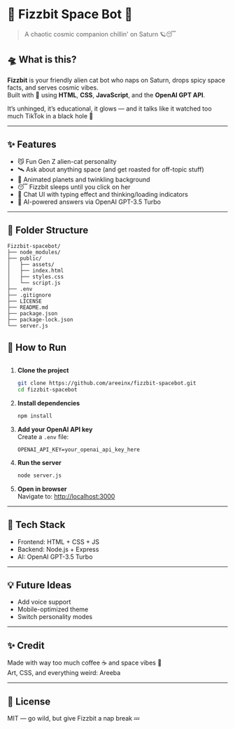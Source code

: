 # 🚀 Fizzbit Space Bot 🌌  
> A chaotic cosmic companion chillin' on Saturn 🪐😴

## 🛸 What is this?

**Fizzbit** is your friendly alien cat bot who naps on Saturn, drops spicy space facts, and serves cosmic vibes.  
Built with 💖 using **HTML**, **CSS**, **JavaScript**, and the **OpenAI GPT API**.

It’s unhinged, it’s educational, it glows — and it talks like it watched too much TikTok in a black hole 💫

---

## ✨ Features

- 😼 Fun Gen Z alien-cat personality
- 🛰️ Ask about anything space (and get roasted for off-topic stuff)
- 🌙 Animated planets and twinkling background
- 😴 Fizzbit sleeps until you click on her
- 💬 Chat UI with typing effect and thinking/loading indicators
- 🧠 AI-powered answers via OpenAI GPT-3.5 Turbo

---

## 📁 Folder Structure

```
Fizzbit-spacebot/
├── node_modules/
├── public/
│   ├── assets/
│   ├── index.html
│   ├── styles.css
│   └── script.js
├── .env
├── .gitignore
├── LICENSE
├── README.md
├── package.json
├── package-lock.json
└── server.js

```

## 🔧 How to Run

```

```
1. **Clone the project**
   ```bash
   git clone https://github.com/areeinx/fizzbit-spacebot.git
   cd fizzbit-spacebot
   ```

2. **Install dependencies**
   ```bash
   npm install
   ```

3. **Add your OpenAI API key**  
   Create a `.env` file:
   ```
   OPENAI_API_KEY=your_openai_api_key_here
   ```

4. **Run the server**
   ```bash
   node server.js
   ```

5. **Open in browser**  
   Navigate to: [http://localhost:3000](http://localhost:3000)

---

## 🤖 Tech Stack

- Frontend: HTML + CSS + JS
- Backend: Node.js + Express
- AI: OpenAI GPT-3.5 Turbo

---

## 💡 Future Ideas

- Add voice support
- Mobile-optimized theme
- Switch personality modes

---

## ✨ Credit

Made with way too much coffee ☕ and space vibes 🚀  
Art, CSS, and everything weird: Areeba

---

## 🌌 License

MIT — go wild, but give Fizzbit a nap break 💤